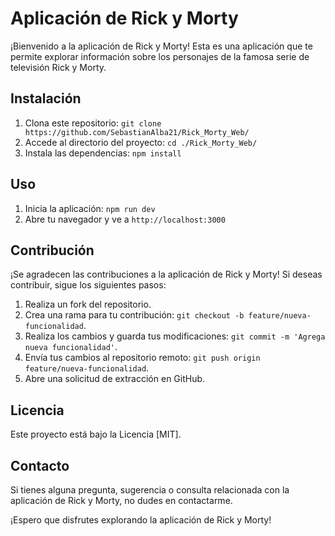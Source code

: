 # Aplicación de Rick y Morty

¡Bienvenido a la aplicación de Rick y Morty! Esta es una aplicación que te permite explorar información sobre los personajes de la famosa serie de televisión Rick y Morty.

## Instalación

1. Clona este repositorio: `git clone https://github.com/SebastianAlba21/Rick_Morty_Web/`
2. Accede al directorio del proyecto: `cd ./Rick_Morty_Web/`
3. Instala las dependencias: `npm install`

## Uso

1. Inicia la aplicación: `npm run dev`
2. Abre tu navegador y ve a `http://localhost:3000`

## Contribución

¡Se agradecen las contribuciones a la aplicación de Rick y Morty! Si deseas contribuir, sigue los siguientes pasos:

1. Realiza un fork del repositorio.
2. Crea una rama para tu contribución: `git checkout -b feature/nueva-funcionalidad`.
3. Realiza los cambios y guarda tus modificaciones: `git commit -m 'Agrega nueva funcionalidad'`.
4. Envía tus cambios al repositorio remoto: `git push origin feature/nueva-funcionalidad`.
5. Abre una solicitud de extracción en GitHub.

## Licencia

Este proyecto está bajo la Licencia [MIT].

## Contacto

Si tienes alguna pregunta, sugerencia o consulta relacionada con la aplicación de Rick y Morty, no dudes en contactarme.

¡Espero que disfrutes explorando la aplicación de Rick y Morty!
